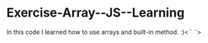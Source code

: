 # Exercise-Array--JS--Learning
In this code I learned how to use arrays and built-in method. :)&lt;*¨ ¨*>
